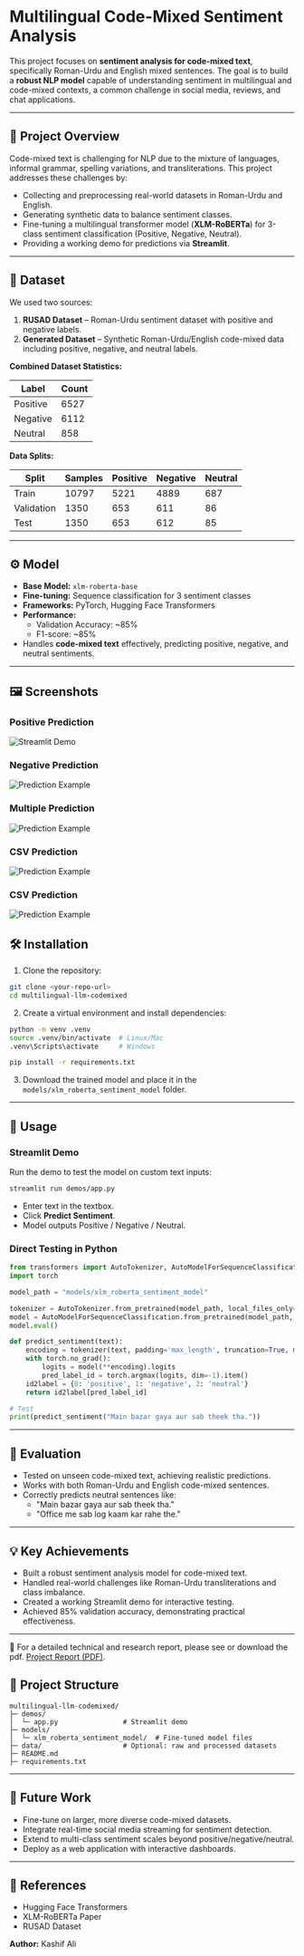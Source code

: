 
# Multilingual Code-Mixed Sentiment Analysis

This project focuses on **sentiment analysis for code-mixed text**, specifically Roman-Urdu and English mixed sentences. The goal is to build a **robust NLP model** capable of understanding sentiment in multilingual and code-mixed contexts, a common challenge in social media, reviews, and chat applications.

---

## 📝 Project Overview

Code-mixed text is challenging for NLP due to the mixture of languages, informal grammar, spelling variations, and transliterations. This project addresses these challenges by:

- Collecting and preprocessing real-world datasets in Roman-Urdu and English.
- Generating synthetic data to balance sentiment classes.
- Fine-tuning a multilingual transformer model (**XLM-RoBERTa**) for 3-class sentiment classification (Positive, Negative, Neutral).
- Providing a working demo for predictions via **Streamlit**.

---

## 📂 Dataset

We used two sources:

1. **RUSAD Dataset** – Roman-Urdu sentiment dataset with positive and negative labels.  
2. **Generated Dataset** – Synthetic Roman-Urdu/English code-mixed data including positive, negative, and neutral labels.

**Combined Dataset Statistics:**

| Label    | Count  |
|----------|--------|
| Positive | 6527   |
| Negative | 6112   |
| Neutral  | 858    |

**Data Splits:**

| Split       | Samples | Positive | Negative | Neutral |
|------------|---------|---------|---------|---------|
| Train      | 10797   | 5221    | 4889    | 687     |
| Validation | 1350    | 653     | 611     | 86      |
| Test       | 1350    | 653     | 612     | 85      |

---

## ⚙️ Model

- **Base Model:** `xlm-roberta-base`  
- **Fine-tuning:** Sequence classification for 3 sentiment classes  
- **Frameworks:** PyTorch, Hugging Face Transformers  
- **Performance:**  
  - Validation Accuracy: ~85%  
  - F1-score: ~85%  
- Handles **code-mixed text** effectively, predicting positive, negative, and neutral sentiments.

---
## 🖼 Screenshots

### Positive Prediction
![Streamlit Demo](screenshots/singletext_positive.png "Streamlit Demo Screenshot")

### Negative Prediction 
![Prediction Example](screenshots/single_text.png "Model Prediction Example")

### Multiple Prediction 
![Prediction Example](screenshots/multitext.png "Model Prediction Example")

### CSV Prediction 
![Prediction Example](screenshots/csv_prediction0.png "Model Prediction Example")

### CSV Prediction 
![Prediction Example](screenshots/csv_predictions.png "Model Prediction Example")


## 🛠 Installation

1. Clone the repository:

```bash
git clone <your-repo-url>
cd multilingual-llm-codemixed
```

2. Create a virtual environment and install dependencies:

```bash
python -m venv .venv
source .venv/bin/activate  # Linux/Mac
.venv\Scripts\activate     # Windows

pip install -r requirements.txt
```

3. Download the trained model and place it in the `models/xlm_roberta_sentiment_model` folder.

---

## 🚀 Usage

### Streamlit Demo

Run the demo to test the model on custom text inputs:

```bash
streamlit run demos/app.py
```

- Enter text in the textbox.
- Click **Predict Sentiment**.
- Model outputs Positive / Negative / Neutral.

### Direct Testing in Python

```python
from transformers import AutoTokenizer, AutoModelForSequenceClassification
import torch

model_path = "models/xlm_roberta_sentiment_model"

tokenizer = AutoTokenizer.from_pretrained(model_path, local_files_only=True)
model = AutoModelForSequenceClassification.from_pretrained(model_path, local_files_only=True)
model.eval()

def predict_sentiment(text):
    encoding = tokenizer(text, padding='max_length', truncation=True, max_length=128, return_tensors='pt')
    with torch.no_grad():
        logits = model(**encoding).logits
        pred_label_id = torch.argmax(logits, dim=-1).item()
    id2label = {0: 'positive', 1: 'negative', 2: 'neutral'}
    return id2label[pred_label_id]

# Test
print(predict_sentiment("Main bazar gaya aur sab theek tha."))
```

---

## 🧪 Evaluation

- Tested on unseen code-mixed text, achieving realistic predictions.
- Works with both Roman-Urdu and English code-mixed sentences.
- Correctly predicts neutral sentences like:
  - "Main bazar gaya aur sab theek tha."
  - "Office me sab log kaam kar rahe the."

---

## 💡 Key Achievements

- Built a robust sentiment analysis model for code-mixed text.
- Handled real-world challenges like Roman-Urdu transliterations and class imbalance.
- Created a working Streamlit demo for interactive testing.
- Achieved 85% validation accuracy, demonstrating practical effectiveness.

---
📄 For a detailed technical and research report, please see or download the pdf. [Project Report (PDF)](Project_Report_Kashif_Ali.pdf).

## 📁 Project Structure

```
multilingual-llm-codemixed/
├─ demos/
│  └─ app.py                # Streamlit demo
├─ models/
│  └─ xlm_roberta_sentiment_model/  # Fine-tuned model files
├─ data/                    # Optional: raw and processed datasets
├─ README.md
├─ requirements.txt
```

---

## 📖 Future Work

- Fine-tune on larger, more diverse code-mixed datasets.
- Integrate real-time social media streaming for sentiment detection.
- Extend to multi-class sentiment scales beyond positive/negative/neutral.
- Deploy as a web application with interactive dashboards.

---

## 🔗 References

- Hugging Face Transformers
- XLM-RoBERTa Paper
- RUSAD Dataset

**Author:** Kashif Ali  
